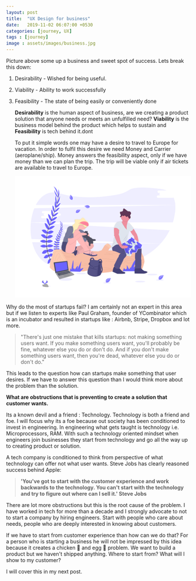 ```yaml
---
layout: post
title:  "UX Design for business"
date:   2019-11-02 06:07:00 +0530
categories: [journey, UX]
tags : [journey]
image : assets/images/business.jpg
---
```






Picture above some up a business and sweet spot of success.  Lets break this down:

1. Desirability - Wished for being useful.

2. Viability - Ability to work successfully

3. Feasibility - The state of being easily or conveniently done

   **Desirability** is the human aspect of business, are we creating a product solution that anyone needs or meets an unfulfilled need? **Viability** is the business model behind the product which helps to sustain and **Feasibility** is tech behind it.dont

   To put it simple words one may have a desire to travel to Europe for vacation.  In order to fulfil this desire we need Money and Carrier (aeroplane/ship).  Money answers the feasibility aspect, only if we have money than we can plan the trip.  The trip will be viable only if air tickets are available to travel to Europe. 

   ![image-20191104190026115](../assets/images/tripplanning.png)



Why do the most of startups fail?  I am certainly not an expert in this area but if we listen to experts like Paul Graham, founder of YCombinator which is an incubator and resulted in startups like : Airbnb, Stripe, Dropbox and lot more. 

> "There's just one mistake that kills startups: not making something users want. If you make something users want, you'll probably be fine, whatever else you do or don't do. And if you don't make something users want, then you're dead, whatever else you do or don't do."

This leads to the question how can startups make something that user desires.  If we have to answer this question than I would think more about the problem than the solution.  

**What are obstructions that is preventing to create a solution that customer wants.**  

Its a known devil and a friend : Technology.  Technology is both a friend and foe.  I will focus why its a foe because out society has been conditioned to invest in engineering.  In engineering what gets taught is technology i.e. Microprocessors, RAM.  With such a technology oriented mindset when engineers join businesses they start from technology and go all the way up to creating product or solution.  

A tech company is  conditioned to think from perspective of what technology can offer not what user wants.  Steve Jobs has clearly reasoned success behind Apple:

> **'You've got to start with the customer experience and work backwards to the technology. You can't start with the technology and try to figure out where can I sell it.' Steve Jobs**

There are lot more obstructions but this is the root cause of the problem.   I have worked in tech for more than a decade
 and I strongly advocate to not to start a company by hiring engineers.  Start with people who care about needs, people who are deeply interested in knowing about customers.  

If we have to start from customer experience than how can we do that?  For a person who is starting a business he will not be impressed by this idea because it creates a chicken :chicken: and egg :egg: problem.  We want to build a product but we  haven't shipped anything. Where to start from? What will I show to my customer?

I will cover this in my next post.

